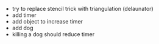 -   try to replace stencil trick with triangulation (delaunator)
-   add timer
-   add object to increase timer
-   add dog
-   killing a dog should reduce timer
